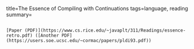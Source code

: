 title=The Essence of Compiling with Continuations
tags=language, reading
summary=
~~~~~~

[Paper (PDF)](https://www.cs.rice.edu/~javaplt/311/Readings/essence-retro.pdf) ([Another PDF](https://users.soe.ucsc.edu/~cormac/papers/pldi93.pdf))

